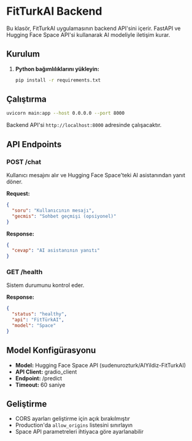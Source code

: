 # FitTurkAI Backend

Bu klasör, FitTurkAI uygulamasının backend API'sini içerir. FastAPI ve Hugging Face Space API'si kullanarak AI modeliyle iletişim kurar.

## Kurulum

1. **Python bağımlılıklarını yükleyin:**
   ```bash
   pip install -r requirements.txt
   ```

## Çalıştırma

```bash
uvicorn main:app --host 0.0.0.0 --port 8000
```

Backend API'si `http://localhost:8000` adresinde çalışacaktır.

## API Endpoints

### POST /chat
Kullanıcı mesajını alır ve Hugging Face Space'teki AI asistanından yanıt döner.

**Request:**
```json
{
  "soru": "Kullanıcının mesajı",
  "gecmis": "Sohbet geçmişi (opsiyonel)"
}
```

**Response:**
```json
{
  "cevap": "AI asistanının yanıtı"
}
```

### GET /health
Sistem durumunu kontrol eder.

**Response:**
```json
{
  "status": "healthy",
  "api": "FitTürkAI", 
  "model": "Space"
}
```

## Model Konfigürasyonu

- **Model:** Hugging Face Space API (sudenurozturk/AIYildiz-FitTurkAI)
- **API Client:** gradio_client
- **Endpoint:** /predict
- **Timeout:** 60 saniye

## Geliştirme

- CORS ayarları geliştirme için açık bırakılmıştır
- Production'da `allow_origins` listesini sınırlayın
- Space API parametreleri ihtiyaca göre ayarlanabilir 